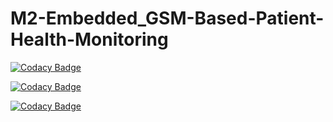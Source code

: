 # M2-Embedded_GSM-Based-Patient-Health-Monitoring
[![Codacy Badge](https://app.codacy.com/project/badge/Grade/d210c620ca8c49b5a727e2a95dedb13a)](https://www.codacy.com/gh/y2899/M2-Embedded_GSM-Based-Patient-Health-Monitoring/dashboard?utm_source=github.com&amp;utm_medium=referral&amp;utm_content=y2899/M2-Embedded_GSM-Based-Patient-Health-Monitoring&amp;utm_campaign=Badge_Grade)

[![Codacy Badge](https://api.codiga.io/project/30322/status/svg)](https://app.codiga.io/public/project/30322/M2-Embedded_GSM-Based-Patient-Health-Monitoring/dashboard)

[![Codacy Badge](https://api.codiga.io/project/30322/score/svg)](https://app.codiga.io/public/project/30322/M2-Embedded_GSM-Based-Patient-Health-Monitoring/dashboard)
